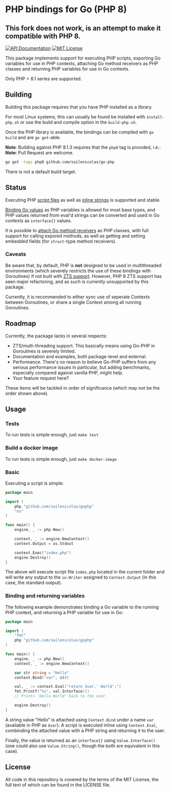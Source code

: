# PHP bindings for Go (PHP 8)

## This fork does not work, is an attempt to make it compatible with PHP 8.

[![API Documentation][godoc-svg]][godoc-url] [![MIT License][license-svg]][license-url]

This package implements support for executing PHP scripts, exporting Go variables for use in PHP contexts, attaching Go method receivers as PHP classes and returning PHP variables for use in Go contexts.

Only PHP > 8.1 series are supported.

## Building

Building this package requires that you have PHP installed as a library. 

For most Linux systems, this can usually be found be installed with `install-php.sh` or use the build and compile option in the `build-php.sh`.

Once the PHP library is available, the bindings can be compiled with `go build` and are `go get`-able.

**Note**: Building against PHP 8.1.3 requires that the `php8` tag is provided, i.e.:
**Note**: Pull Request are welcome.
```bash
go get -tags php8 github.com/sailenicolas/go-php
```

There is not a default build target.

## Status

Executing PHP [script files][Context.Exec] as well as [inline strings][Context.Eval] is supported and stable.

[Binding Go values][NewValue] as PHP variables is allowed for most base types, and PHP values returned from eval'd strings can be converted and used in Go contexts as `interface{}` values.

It is possible to [attach Go method receivers][NewReceiver] as PHP classes, with full support for calling expored methods, as well as getting and setting embedded fields (for `struct`-type method receivers).

### Caveats

Be aware that, by default, PHP is **not** designed to be used in multithreaded environments (which severely restricts the use of these bindings with Goroutines) if not built with [ZTS support](https://secure.php.net/manual/en/pthreads.requirements.php). However, PHP 8 ZTS support has seen major refactoring, and as such is currently unsupported by this package.

Currently, it is recommended to either sync use of seperate Contexts between Goroutines, or share a single Context among all running Goroutines.

## Roadmap

Currently, the package lacks in several respects:

  * ZTS/multi-threading support. This basically means using Go-PHP in Goroutines is severely limited.
  * Documentation and examples, both package-level and external.
  * Performance. There's no reason to believe Go-PHP suffers from any serious performance issues in particular, but adding benchmarks, especially compared against vanilla PHP, might help.
  * Your feature request here?

These items will be tackled in order of significance (which may not be the order shown above).

## Usage

### Tests
To run tests is simple enough, just `make test`

### Build a docker image
To run tests is simple enough, just `make docker-image`

### Basic

Executing a script is simple:

```go
package main

import (
    php "github.com/sailenicolas/gophp"
    "os"
)

func main() {
    engine, _ := php.New()

    context, _ := engine.NewContext()
    context.Output = os.Stdout

    context.Exec("index.php")
    engine.Destroy()
}
```

The above will execute script file `index.php` located in the current folder and will write any output to the `io.Writer` assigned to `Context.Output` (in this case, the standard output).

### Binding and returning variables

The following example demonstrates binding a Go variable to the running PHP context, and returning a PHP variable for use in Go:

```go
package main

import (
    "fmt"
    php "github.com/sailenicolas/gophp"
)

func main() {
    engine, _ := php.New()
    context, _ := engine.NewContext()

    var str string = "Hello"
    context.Bind("var", str)

    val, _ := context.Eval("return $var.' World';")
    fmt.Printf("%s", val.Interface())
    // Prints 'Hello World' back to the user.

    engine.Destroy()
}
```

A string value "Hello" is attached using `Context.Bind` under a name `var` (available in PHP as `$var`). A script is executed inline using `Context.Eval`, combinding the attached value with a PHP string and returning it to the user.

Finally, the value is returned as an `interface{}` using `Value.Interface()` (one could also use `Value.String()`, though the both are equivalent in this case).

## License

All code in this repository is covered by the terms of the MIT License, the full text of which can be found in the LICENSE file.

[godoc-url]: https://pkg.go.dev/github.com/deuill/go-php
[godoc-svg]: https://pkg.go.dev/github.com/deuill/go-php?status.svg

[license-url]: https://github.com/deuill/go-php/blob/master/LICENSE
[license-svg]: https://img.shields.io/badge/license-MIT-blue.svg

[Context.Exec]: https://pkg.go.dev/github.com/deuill/go-php#Context.Exec
[Context.Eval]: https://pkg.go.dev/github.com/deuill/go-php#Context.Eval
[NewValue]:     https://pkg.go.dev/github.com/deuill/go-php#NewValue
[NewReceiver]:  https://pkg.go.dev/github.com/deuill/go-php#NewReceiver
